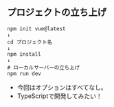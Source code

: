 ## プロジェクトの立ち上げ
```
npm init vue@latest
↓
cd プロジェクト名
↓
npm install
↓
# ローカルサーバーの立ち上げ
npm run dev
```

- 今回はオプションはすべてなし。
- TypeScriptで開発してみたい！
